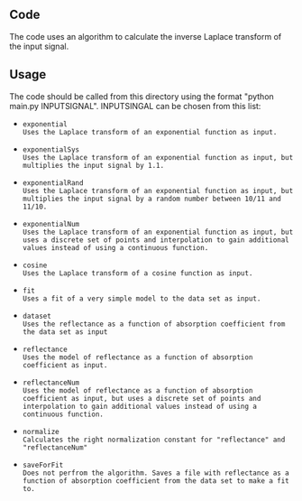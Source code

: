 ## Code
The code uses an algorithm to calculate the inverse Laplace transform of the input signal.

## Usage
The code should be called from this directory using the format "python main.py INPUTSIGNAL". INPUTSINGAL can be chosen from this list:
-     exponential
      Uses the Laplace transform of an exponential function as input.
-     exponentialSys
      Uses the Laplace transform of an exponential function as input, but multiplies the input signal by 1.1.
-     exponentialRand
      Uses the Laplace transform of an exponential function as input, but multiplies the input signal by a random number between 10/11 and 11/10.
-     exponentialNum
      Uses the Laplace transform of an exponential function as input, but uses a discrete set of points and interpolation to gain additional values instead of using a continuous function.
-     cosine
      Uses the Laplace transform of a cosine function as input.
-     fit
      Uses a fit of a very simple model to the data set as input.
-     dataset
      Uses the reflectance as a function of absorption coefficient from the data set as input
-     reflectance
      Uses the model of reflectance as a function of absorption coefficient as input.
-     reflectanceNum
      Uses the model of reflectance as a function of absorption coefficient as input, but uses a discrete set of points and interpolation to gain additional values instead of using a continuous function.
-     normalize
      Calculates the right normalization constant for "reflectance" and "reflectanceNum"
-     saveForFit
      Does not perfrom the algorithm. Saves a file with reflectance as a function of absorption coefficient from the data set to make a fit to.
